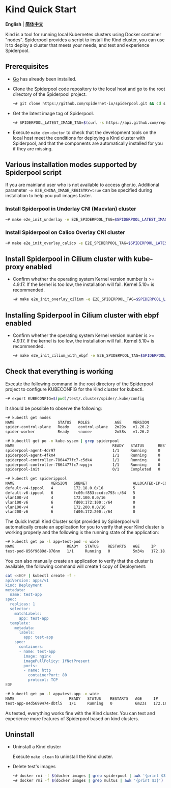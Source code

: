 # Kind Quick Start

**English** | [**简体中文**](./get-started-kind-zh_CN.md)

Kind is a tool for running local Kubernetes clusters using Docker container "nodes". Spiderpool provides a script to install the Kind cluster, you can use it to deploy a cluster that meets your needs, and test and experience Spiderpool.

## Prerequisites

* [Go](https://go.dev/) has already been installed.

* Clone the Spiderpool code repository to the local host and go to the root directory of the Spiderpool project.

    ```bash
    ~# git clone https://github.com/spidernet-io/spiderpool.git && cd spiderpool
    ```

* Get the latest image tag of Spiderpool.

    ```bash
    ~# SPIDERPOOL_LATEST_IMAGE_TAG=$(curl -s https://api.github.com/repos/spidernet-io/spiderpool/releases | jq -r '.[].tag_name | select(("^v1.[0-9]*.[0-9]*$"))' | head -n 1)
    ```

* Execute `make dev-doctor` to check that the development tools on the local host meet the conditions for deploying a Kind cluster with Spiderpool, and that the components are automatically installed for you if they are missing.

## Various installation modes supported by Spiderpool script

If you are mainland user who is not available to access ghcr.io, Additional parameter `-e E2E_CHINA_IMAGE_REGISTRY=true` can be specified during installation to help you pull images faster.

### Install Spiderpool in Underlay CNI (Macvlan) cluster

  ```bash
  ~# make e2e_init_underlay -e E2E_SPIDERPOOL_TAG=$SPIDERPOOL_LATEST_IMAGE_TAG
  ```

### Install Spiderpool on Calico Overlay CNI cluster

  ```bash
  ~# make e2e_init_overlay_calico -e E2E_SPIDERPOOL_TAG=$SPIDERPOOL_LATEST_IMAGE_TAG
  ```

## Install Spiderpool in Cilium cluster with kube-proxy enabled

* Confirm whether the operating system Kernel version number is >= 4.9.17. If the kernel is too low, the installation will fail. Kernel 5.10+ is recommended.

  ```bash
  ~# make e2e_init_overlay_cilium -e E2E_SPIDERPOOL_TAG=$SPIDERPOOL_LATEST_IMAGE_TAG
  ```

## Installing Spiderpool in Cilium cluster with ebpf enabled

* Confirm whether the operating system Kernel version number is >= 4.9.17. If the kernel is too low, the installation will fail. Kernel 5.10+ is recommended.

  ```bash
  ~# make e2e_init_cilium_with_ebpf -e E2E_SPIDERPOOL_TAG=$SPIDERPOOL_LATEST_IMAGE_TAG
  ```

## Check that everything is working

Execute the following command in the root directory of the Spiderpool project to configure KUBECONFIG for the Kind cluster for kubectl.

```bash
~# export KUBECONFIG=$(pwd)/test/.cluster/spider/.kube/config
```

It should be possible to observe the following:

```bash
~# kubectl get nodes
NAME                   STATUS   ROLES           AGE     VERSION
spider-control-plane   Ready    control-plane   2m29s   v1.26.2
spider-worker          Ready    <none>          2m58s   v1.26.2

~# kubectll get po -n kube-sysem | grep spiderpool
NAME                                           READY   STATUS      RESTARTS   AGE                                
spiderpool-agent-4dr97                         1/1     Running     0          3m
spiderpool-agent-4fkm4                         1/1     Running     0          3m
spiderpool-controller-7864477fc7-c5dk4         1/1     Running     0          3m
spiderpool-controller-7864477fc7-wpgjn         1/1     Running     0          3m
spiderpool-init                                0/1     Completed   0          3m

~# kubectl get spiderippool
NAME                VERSION   SUBNET                    ALLOCATED-IP-COUNT   TOTAL-IP-COUNT   DEFAULT
default-v4-ippool   4         172.18.0.0/16             5                    253              true      
default-v6-ippool   6         fc00:f853:ccd:e793::/64   5                    253              true      
vlan100-v4          4         172.100.0.0/16            0                    2559             false
vlan100-v6          6         fd00:172:100::/64         0                    65009            false
vlan100-v4          4         172.200.0.0/16            0                    2559             false
vlan200-v6          6         fd00:172:200::/64         0                    65009            false
```

The Quick Install Kind Cluster script provided by Spiderpool will automatically create an application for you to verify that your Kind cluster is working properly and the following is the running state of the application:

```bash
~# kubectl get po -l app=test-pod -o wide
NAME                       READY   STATUS    RESTARTS   AGE     IP             NODE            NOMINATED NODE   READINESS GATES
test-pod-856f9689d-876nm   1/1     Running   0          5m34s   172.18.40.63   spider-worker   <none>           <none>
```

You can also manually create an application to verify that the cluster is available, the following command will create 1 copy of Deployment:

```bash
cat <<EOF | kubectl create -f -
apiVersion: apps/v1
kind: Deployment
metadata:
  name: test-app
spec:
  replicas: 1
  selector:
    matchLabels:
      app: test-app
  template:
    metadata:
      labels:
        app: test-app
    spec:
      containers:
      - name: test-app
        image: nginx
        imagePullPolicy: IfNotPresent
        ports:
        - name: http
          containerPort: 80
          protocol: TCP
EOF
```

```bash
~# kubectl get po -l app=test-app -o wide
NAME                        READY   STATUS    RESTARTS   AGE     IP              NODE                   NOMINATED NODE   READINESS GATES
test-app-84d5699474-dbtl5   1/1     Running   0          6m23s   172.18.40.112   spider-control-plane   <none>           <none>
```

As tested, everything works fine with the Kind cluster. You can test and experience more features of Spiderpool based on kind clusters.

## Uninstall

* Uninstall a Kind cluster

    Execute `make clean` to uninstall the Kind cluster.

* Delete test's images

    ```bash
    ~# docker rmi -f $(docker images | grep spiderpool | awk '{print $3}')
    ~# docker rmi -f $(docker images | grep multus | awk '{print $3}')
    ```
